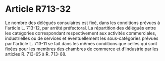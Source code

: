 # Article R713-32

Le nombre des délégués consulaires est fixé, dans les conditions prévues à l'article L. 713-12, par arrêté préfectoral.   La répartition des délégués entre les catégories correspondant respectivement aux activités commerciales, industrielles ou de services et éventuellement les sous-catégories prévues par l'article L. 713-11 se fait dans les mêmes conditions que celles qui sont fixées pour les membres des chambres de commerce et d'industrie par les articles R. 713-65 à R. 713-68.
